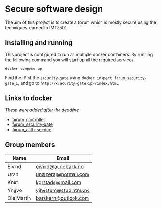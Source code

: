 # Secure software design

The aim of this project is to create a forum which is mostly secure using the techniques learned in IMT3501.

## Installing and running

This project is configured to run as multiple docker containers. By running the following command you will start up all the required services.

```
docker-compose up
```

Find the IP of the `security-gate` using `docker inspect forum_security-gate_1`, and go to `http://<security-gate-ip>/index.html`.

## Links to docker

*These were added after the deadline*

- [forum_controller](https://hub.docker.com/r/barskern/forum_controller/)
- [forum_security-gate](https://hub.docker.com/r/barskern/forum_security-gate/)
- [forum_auth-service](https://hub.docker.com/r/barskern/forum_auth-service/)

## Group members

| Name       | Email                 |
| ---------- | --------------------- |
| Eivind     | eivind@aunebakk.no    |
| Uran       | uhajzeraj@hotmail.com |
| Knut       | kgrstad@gmail.com     |
| Yngve      | yjhestem@stud.ntnu.no |
| Ole Martin | barskern@outlook.com  |
